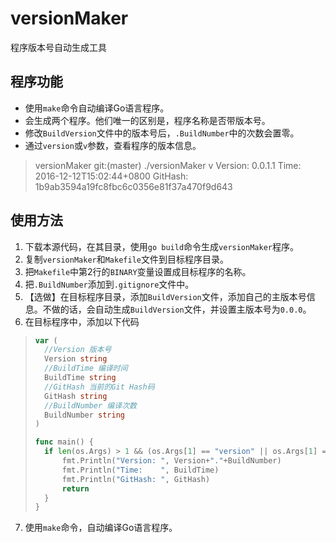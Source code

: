 # versionMaker
程序版本号自动生成工具

## 程序功能
+ 使用`make`命令自动编译Go语言程序。
+ 会生成两个程序。他们唯一的区别是，程序名称是否带版本号。
+ 修改`BuildVersion`文件中的版本号后，`.BuildNumber`中的次数会置零。
+ 通过`version`或`v`参数，查看程序的版本信息。
>versionMaker git:(master)  ./versionMaker v
>Version:  0.0.1.1
>Time:     2016-12-12T15:02:44+0800
>GitHash:  1b9ab3594a19fc8fbc6c0356e81f37a470f9d643

## 使用方法

1. 下载本源代码，在其目录，使用`go build`命令生成`versionMaker`程序。
2. 复制`versionMaker`和`Makefile`文件到目标程序目录。
3. 把`Makefile`中第2行的`BINARY`变量设置成目标程序的名称。
4. 把`.BuildNumber`添加到`.gitignore`文件中。
5. 【选做】在目标程序目录，添加`BuildVersion`文件，添加自己的主版本号信息。不做的话，会自动生成`BuildVersion`文件，并设置主版本号为`0.0.0`。
6. 在目标程序中，添加以下代码
>```go
>var (
>	//Version 版本号
>	Version string
>	//BuildTime 编译时间
>	BuildTime string
>	//GitHash 当前的Git Hash码
>	GitHash string
>	//BuildNumber 编译次数
>	BuildNumber string
>)
>
>func main() {
>	if len(os.Args) > 1 && (os.Args[1] == "version" || os.Args[1] == "v") {
>		fmt.Println("Version: ", Version+"."+BuildNumber)
>		fmt.Println("Time:    ", BuildTime)
>		fmt.Println("GitHash: ", GitHash)
>       return 
>	}
>}
>```
7. 使用`make`命令，自动编译Go语言程序。